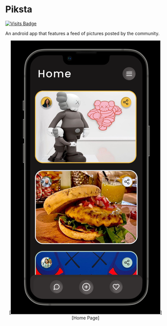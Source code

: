 # Piksta 
[![Visits Badge](https://badges.pufler.dev/visits/sahilsarin390/Piksta)](https://badges.pufler.dev)

An android app that features a feed of pictures posted by the community.

<div align = "center">

  [![image](https://raw.githubusercontent.com/sahilsarin390/Piksta/main/Screenshot%202021-11-30%20233823.png)][Home Page]
  
</div>
